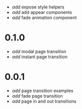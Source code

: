 
#

* _add_ expose style helpers
* _add_ add appear components
* _add_ fade animation component

# 0.1.0

* _add_ modal page transition
* _add_ instant page transition

# 0.0.1

* _add_ page transition examples
* _add_ fade page transition
* _add_ page in and out transitions
